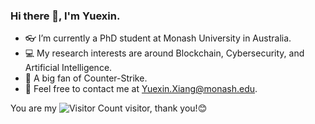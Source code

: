 ### Hi there 👋, I'm Yuexin.

- 👓 I’m currently a PhD student at Monash University in Australia.
- 💻 My research interests are around Blockchain, Cybersecurity, and Artificial Intelligence.
- 🐔 A big fan of Counter-Strike.
- 📧 Feel free to contact me at Yuexin.Xiang@monash.edu.

You are my ![Visitor Count](https://profile-counter.glitch.me/Y-Xiang-hub/count.svg) visitor, thank you!😊
